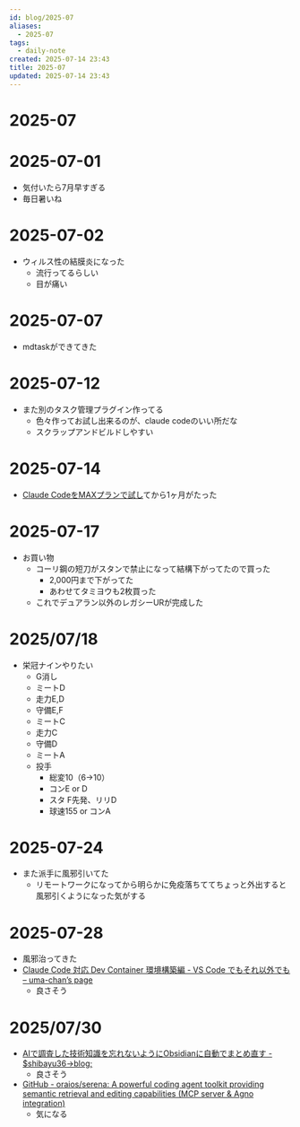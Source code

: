 ```yaml
---
id: blog/2025-07
aliases:
  - 2025-07
tags:
  - daily-note
created: 2025-07-14 23:43
title: 2025-07
updated: 2025-07-14 23:43
---
```


# 2025-07

# 2025-07-01

- 気付いたら7月早すぎる
- 毎日暑いね

# 2025-07-02

- ウィルス性の結膜炎になった
	- 流行ってるらしい
	- 目が痛い

# 2025-07-07

- mdtaskができてきた

# 2025-07-12

- また別のタスク管理プラグイン作ってる
    - 色々作ってお試し出来るのが、claude codeのいい所だな
    - スクラップアンドビルドしやすい

# 2025-07-14

- [Claude CodeをMAXプランで試し](blog/x8z2o4n.md)てから1ヶ月がたった

# 2025-07-17

- お買い物
    - コーリ鋼の短刀がスタンで禁止になって結構下がってたので買った
        - 2,000円まで下がってた
        - あわせてタミヨウも2枚買った
    - これでデュアラン以外のレガシーURが完成した

# 2025/07/18

- 栄冠ナインやりたい
	- G消し
	- ミートD
	- 走力E,D
	- 守備E,F
	- ミートC
	- 走力C
	- 守備D
	- ミートA
	- 投手
		- 総変10（6→10）
		- コンE or D
		- スタ F先発、リリD
		- 球速155 or コンA

# 2025-07-24

- また派手に風邪引いてた
	- リモートワークになってから明らかに免疫落ちててちょっと外出すると風邪引くようになった気がする

# 2025-07-28

- 風邪治ってきた
- [Claude Code 対応 Dev Container 環境構築編 - VS Code でもそれ以外でも – uma-chan’s page](https://i9wa4.github.io/blog/2025-07-28-article1-devcontainer.html)
	- 良さそう

# 2025/07/30

- [AIで調査した技術知識を忘れないようにObsidianに自動でまとめ直す - $shibayu36-&gt;blog;](https://blog.shibayu36.org/entry/2025/07/30/092458)
	- 良さそう
- [GitHub - oraios/serena: A powerful coding agent toolkit providing semantic retrieval and editing capabilities (MCP server &amp; Agno integration)](https://github.com/oraios/serena)
	- 気になる

